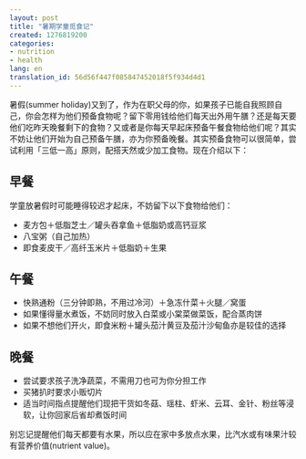 ```yaml
---
layout: post
title: "暑期学童觅食记"
created: 1276819200
categories:
- nutrition
- health
lang: en
translation_id: 56d56f447f085847452018f5f934d4d1
---
```

<!--break-->
<p>暑假(summer holiday)又到了，作为在职父母的你，如果孩子已能自我照顾自己，你会怎样为他们预备食物呢？留下零用钱给他们每天出外用午膳？还是每天要他们吃昨天晚餐剩下的食物？又或者是你每天早起床预备午餐食物给他们呢？其实不妨让他们开始为自己预备午膳，亦为你预备晚餐。其实预备食物可以很简单，尝试利用「三低一高」原则，配搭天然或少加工食物。现在介绍以下：</p>

<h2>早餐</h2>
<p>学童放暑假时可能睡得较迟才起床，不妨留下以下食物给他们：</p>
<ul>
<li>麦方包＋低脂芝士／罐头吞拿鱼＋低脂奶或高钙豆浆</li>
<li>八宝粥（自己加热）</li>
<li>即食麦皮干／高纤玉米片＋低脂奶＋生果</li>
</ul>

<h2>午餐</h2>
<ul>
<li>快熟通粉（三分钟即熟，不用过冷河）＋急冻什菜＋火腿／窝蛋</li>
<li>如果懂得量水煮饭，不妨同时放入白菜或小棠菜做菜饭，配合蒸肉饼</li>
<li>如果不想他们开火，即食米粉＋罐头茄汁黄豆及茄汁沙甸鱼亦是较佳的选择</li>
</ul>

<h2>晚餐</h2>
<ul>
<li>尝试要求孩子洗净蔬菜，不需用刀也可为你分担工作</li>
<li>买猪扒时要求小贩切片</li>
<li>适当时间指点提醒他们现把干货如冬菇、瑶柱、虾米、云耳、金针、粉丝等浸软，让你回家后省却煮饭时间</li>
</ul>

<p>别忘记提醒他们每天都要有水果，所以应在家中多放点水果，比汽水或有味果汁较有营养价值(nutrient value)。 </p>
